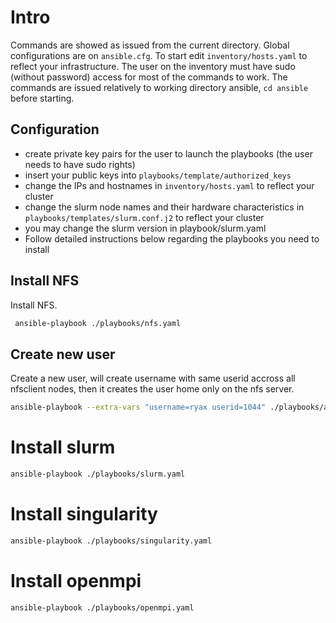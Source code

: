 
# Intro

Commands are showed as issued from the current directory.
Global configurations are on `ansible.cfg`. To start
edit `inventory/hosts.yaml` to reflect your infrastructure.
The user on the inventory must have sudo (without password)
access for most of the commands to work. The commands are 
issued relatively  to working directory ansible, `cd ansible`
before starting.

## Configuration

* create private key pairs for the user to launch the playbooks (the user needs to have sudo rights)
* insert your public keys into `playbooks/template/authorized_keys`
* change the IPs and hostnames in `inventory/hosts.yaml` to reflect your cluster
* change the slurm node names and their hardware characteristics in `playbooks/templates/slurm.conf.j2` to reflect your cluster
* you may change the slurm version in playbook/slurm.yaml
* Follow detailed instructions below regarding the playbooks you need to install

## Install NFS

Install NFS.

```sh
 ansible-playbook ./playbooks/nfs.yaml
```

## Create new user

Create a new user, will create username with same userid accross all
nfsclient nodes, then it creates the user home only on the nfs server.

```sh
ansible-playbook --extra-vars "username=ryax userid=1044" ./playbooks/add-user.yaml
```

# Install slurm

```sh
ansible-playbook ./playbooks/slurm.yaml
```

# Install singularity

```sh
ansible-playbook ./playbooks/singularity.yaml
```

# Install openmpi

```sh
ansible-playbook ./playbooks/openmpi.yaml
```
